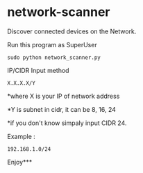 # network-scanner
Discover connected devices on the Network.

Run this program as SuperUser 

	sudo python network_scanner.py

IP/CIDR Input method 
	
	X.X.X.X/Y
*where X is your IP of network address

*Y is subnet in cidr, it can be 8, 16, 24

*if you don't know simpaly input CIDR 24.

Example :

 	192.168.1.0/24


Enjoy***
